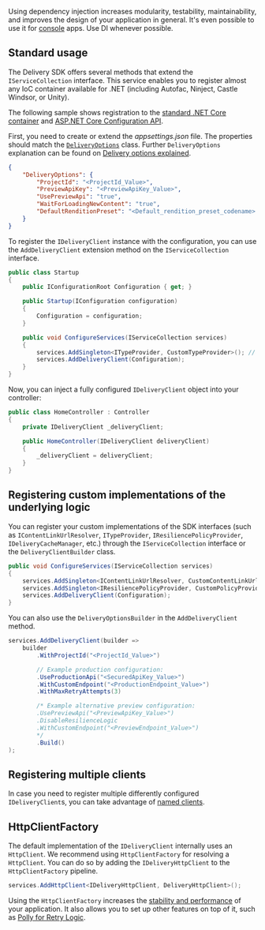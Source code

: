 Using dependency injection increases modularity, testability, maintainability, and improves the design of your application in general. It's even possible to use it for [console](https://andrewlock.net/using-dependency-injection-in-a-net-core-console-application/) apps. Use DI whenever possible.

## Standard usage

The Delivery SDK offers several methods that extend the `IServiceCollection` interface. This service enables you to register almost any IoC container available for .NET (including Autofac, Ninject, Castle Windsor, or Unity). 

The following sample shows registration to the [standard .NET Core container](https://docs.microsoft.com/en-us/aspnet/core/fundamentals/dependency-injection) and [ASP.NET Core Configuration API](https://docs.microsoft.com/en-us/aspnet/core/fundamentals/configuration).

First, you need to create or extend the *appsettings.json* file. The properties should match the [`DeliveryOptions`](https://github.com/kontent-ai/delivery-sdk-net/Kontent.Ai.Delivery.Abstractions/Configuration/DeliveryOptions.cs) class. Further `DeliveryOptions` explanation can be found on [Delivery options explained](../retrieving-data/delivery-options.md).

```json
{
    "DeliveryOptions": {
        "ProjectId": "<ProjectId_Value>",
        "PreviewApiKey": "<PreviewApiKey_Value>",
        "UsePreviewApi": "true",
        "WaitForLoadingNewContent": "true",
        "DefaultRenditionPreset": "<Default_rendition_preset_codename> so for example value like default, web, mobile ..."
    }
}
```

To register the `IDeliveryClient` instance with the configuration, you can use the `AddDeliveryClient` extension method on the `IServiceCollection` interface.

```csharp
public class Startup
{
    public IConfigurationRoot Configuration { get; }

    public Startup(IConfiguration configuration)
    {
        Configuration = configuration;
    }

    public void ConfigureServices(IServiceCollection services)
    {
        services.AddSingleton<ITypeProvider, CustomTypeProvider>(); // Add an implementation of ITypeProvider generated by https://github.com/kontent-ai/model-generator-net
        services.AddDeliveryClient(Configuration);
    }
}
```

Now, you can inject a fully configured `IDeliveryClient` object into your controller:

```csharp
public class HomeController : Controller
{
    private IDeliveryClient _deliveryClient;

    public HomeController(IDeliveryClient deliveryClient)
    {
        _deliveryClient = deliveryClient;
    }
}
```

## Registering custom implementations of the underlying logic

You can register your custom implementations of the SDK interfaces (such as `IContentLinkUrlResolver`, `ITypeProvider`, `IResiliencePolicyProvider`, `IDeliveryCacheManager`, etc.) through the `IServiceCollection` interface or the `DeliveryClientBuilder` class.

```csharp
public void ConfigureServices(IServiceCollection services)
{
    services.AddSingleton<IContentLinkUrlResolver, CustomContentLinkUrlResolver>();
    services.AddSingleton<IResiliencePolicyProvider, CustomPolicyProvider>();
    services.AddDeliveryClient(Configuration);
}
```

You can also use the `DeliveryOptionsBuilder` in the `AddDeliveryClient` method.

```csharp
services.AddDeliveryClient(builder =>
    builder
        .WithProjectId("<ProjectId_Value>")

        // Example production configuration:
        .UseProductionApi("<SecuredApiKey_Value>")
        .WithCustomEndpoint("<ProductionEndpoint_Value>")
        .WithMaxRetryAttempts(3)

        /* Example alternative preview configuration:
        .UsePreviewApi("<PreviewApiKey_Value>")
        .DisableResilienceLogic
        .WithCustomEndpoint("<PreviewEndpoint_Value>")
        */
        .Build()
);
```
## Registering multiple clients
In case you need to register multiple differently configured `IDeliveryClient`s, you can take advantage of [named clients](multiple-delivery-clients.md).


## HttpClientFactory

The default implementation of the `IDeliveryClient` internally uses an `HttpClient`. We recommend using `HttpClientFactory` for resolving a `HttpClient`. You can do so by adding the `IDeliveryHttpClient` to the `HttpClientFactory` pipeline.

```csharp
services.AddHttpClient<IDeliveryHttpClient, DeliveryHttpClient>();
```

Using the `HttpClientFactory` increases the [stability and performance](https://docs.microsoft.com/en-us/aspnet/core/fundamentals/http-requests) of your application. It also allows you to set up other features on top of it, such as [Polly for Retry Logic](https://docs.microsoft.com/en-US/dotnet/architecture/microservices/implement-resilient-applications/implement-http-call-retries-exponential-backoff-polly).
